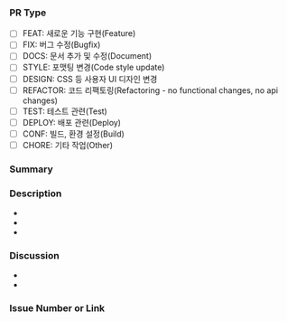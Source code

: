 <!-- Title: [브랜치명] 변경 내용 요약 -->

### PR Type
<!-- 해당하는 칸에 [x] 이렇게 표시하면 체크됩니다. -->

- [ ] FEAT: 새로운 기능 구현(Feature)
- [ ] FIX: 버그 수정(Bugfix)
- [ ] DOCS: 문서 추가 및 수정(Document)
- [ ] STYLE: 포맷팅 변경(Code style update)
- [ ] DESIGN: CSS 등 사용자 UI 디자인 변경
- [ ] REFACTOR: 코드 리팩토링(Refactoring - no functional changes, no api changes)
- [ ] TEST: 테스트 관련(Test)
- [ ] DEPLOY: 배포 관련(Deploy)
- [ ] CONF: 빌드, 환경 설정(Build)
- [ ] CHORE: 기타 작업(Other)

### Summary


### Description
<!-- 구체적인 작업 내용, 필요시 이미지 첨부 -->
- 
- 
- 

### Discussion
<!-- 추후 논의할 점 -->
- 
- 

### Issue Number or Link
<!-- 예시: closes #issue-number -->


